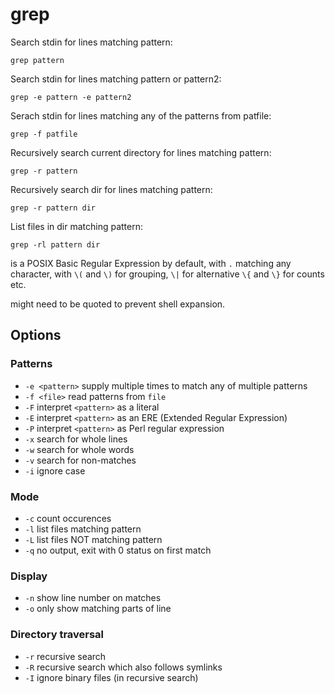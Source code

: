 # grep

Search stdin for lines matching pattern:

    grep pattern

Search stdin for lines matching pattern or pattern2:

    grep -e pattern -e pattern2

Serach stdin for lines matching any of the patterns from patfile:

    grep -f patfile

Recursively search current directory for lines matching pattern:

    grep -r pattern

Recursively search dir for lines matching pattern:

    grep -r pattern dir

List files in dir matching pattern:

    grep -rl pattern dir

<pattern> is a POSIX Basic Regular Expression by default, with `.` matching any
character, with `\(` and `\)` for grouping, `\|` for alternative `\{` and `\}`
for counts etc.

<pattern> might need to be quoted to prevent shell expansion.

## Options

### Patterns

  - `-e <pattern>` supply multiple times to match any of multiple patterns
  - `-f <file>` read patterns from `file`
  - `-F` interpret `<pattern>` as a literal
  - `-E` interpret `<pattern>` as an ERE (Extended Regular Expression)
  - `-P` interpret `<pattern>` as Perl regular expression
  - `-x` search for whole lines
  - `-w` search for whole words
  - `-v` search for non-matches
  - `-i` ignore case

### Mode

  - `-c` count occurences
  - `-l` list files matching pattern
  - `-L` list files NOT matching pattern
  - `-q` no output, exit with 0 status on first match

### Display

  - `-n` show line number on matches
  - `-o` only show matching parts of line

### Directory traversal

  - `-r` recursive search
  - `-R` recursive search which also follows symlinks
  - `-I` ignore binary files (in recursive search)
